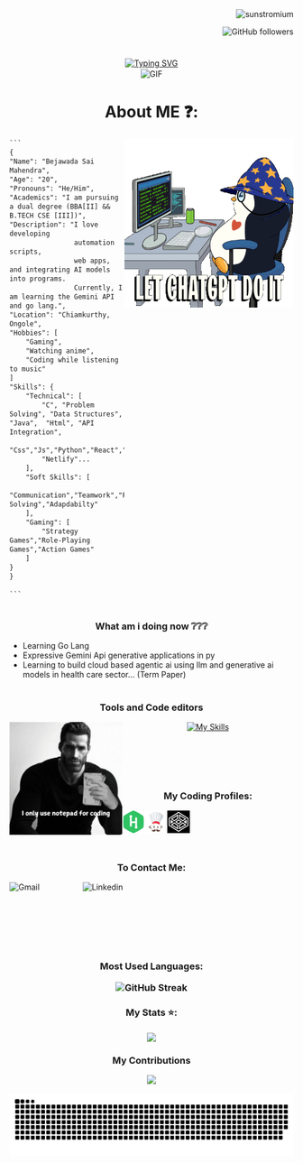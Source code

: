 <div style="text-align: center; margin: auto;">
    <div align="right"
<p align="left"> <img src="https://komarev.com/ghpvc/?username=saimahendra282&label=Profile%20views&color=0e75b6&style=flat" alt="sunstromium" /> </p>

![GitHub followers](https://img.shields.io/github/followers/saimahendra282?style=plastic&logo=appveyor&labelColor=ffffff&color=fedcba&cacheSeconds=3900)

#  
</div>
    <a href="https://git.io/typing-svg" style="display: flex; align-items: center; justify-content: center;">
        <img style="align-items:center;" src="https://readme-typing-svg.demolab.com?font=Fira+Code&pause=1000&color=0EF770&random=false&width=435&lines=నమస్కారం!;నా+పేరు+సాయి+మహేంద్ర+🤓;नमस्ते!;मेरा+नाम+साई+महेंद्र+है+🙃;Hello;I+am+Sai+Mahendra+%F0%9F%98%8E;こんにちは!;私の名前はサイ+・マヘンドラです+㊙" alt="Typing SVG" style="display: block; margin: auto;" />
    </a>
    
</div>


<div align="center">
<img hight="100" width="200" alt="GIF" align="center" src="https://media.tenor.com/hVRhFeDFW6oAAAAi/anime-wave.gif">
</div>


<h1 align='center'>About ME ❓:</h1>
<div style="align-items: right;">
    <img  alt="GIF" align='right' width = 300px hieght = 300px
         src="https://github.com/saimahendra282/saimahendra282/blob/eb4c369f56b748565de2551694eb283d1cffa56d/Assets/dumb-san.gif">
</div>
<div style=" align-items: left; test-align:left">

    ```
    {
    "Name": "Bejawada Sai Mahendra",
    "Age": "20",
    "Pronouns": "He/Him",
    "Academics": "I am pursuing a dual degree (BBA[II] && B.TECH CSE [III])",
    "Description": "I love developing
                    automation scripts,
                    web apps, and integrating AI models into programs.
                    Currently, I am learning the Gemini API and go lang.",
    "Location": "Chiamkurthy, Ongole",
    "Hobbies": [
        "Gaming",
        "Watching anime",
        "Coding while listening to music"
    ]
    "Skills": {
        "Technical": [
            "C", "Problem Solving", "Data Structures", "Java",  "Html", "API Integration",
            "Css","Js","Python","React","Mysql","Firebase","Nodejs","Postgres","MongoDb",
            "Netlify"...
        ],
        "Soft Skills": [
            "Communication","Teamwork","Problem Solving","Adapdabilty"
        ],
        "Gaming": [
            "Strategy Games","Role-Playing Games","Action Games"
        ]
    }
    }
 
    ```
#
<h3 align="center">What am i doing now ❔❔❔</h3>
<ul>
    <li>
        Learning Go Lang
    </li>
    <li>
       Expressive  Gemini Api generative applications in py
    </li>
    <li>
        Learning to build cloud based agentic ai using llm and generative ai models in health care sector... (Term Paper)
    </li>
    
</ul>
 
#  
<h3 align="center">Tools and Code editors </h3>
<div align="center">

    
  [![My Skills](https://skillicons.dev/icons?i=idea,arduino,firebase,github,gcp,vscode,postman,notion,codepen,figma,pycharm,eclipse&perline=5)](https://skillicons.dev)
<img align='left' height="200px" width="200px" src="https://github.com/saimahendra282/saimahendra282/blob/29053d5af566013a37a2c105a9f03609e3d9bb85/Assets/I%20only%20use%20notepad%20for%20coding.gif">

  </div>
  
</p>
</p>
</br>
</br>
</br>

#
<h3 align="center">My Coding Profiles:</h3>
<a href="https://www.hackerrank.com/profile/h2200030548">
<img align="left" alt=" Hackerrank" width="40" hight="20" src="https://raw.githubusercontent.com/saimahendra282/saimahendra282/90b3b1517edf404909783b61e862af0f032f419c/Assets/hackerrank.svg" />
</a><a href="https://www.codechef.com/users/sai_30548">
<img align="left" alt=" codechef" width="40" hight="20" src="https://raw.githubusercontent.com/saimahendra282/saimahendra282/6bd1be0f42410982a0d9e6bed2c811ce54d5ccb0/Assets/icons8-codechef.svg" />
</a><a href="https://codepen.io/saimahendra">
<img align="left" alt=" codepen" width="40" hight="20" src="https://github.com/saimahendra282/saimahendra282/blob/main/Assets/fincodepen.png" />
</a>
<br/><br/><br/>

#
<h3 align="center">To Contact Me:</h3>
<p>
<a href="bejawadasaimahendra@gmail.com">
 <img align="left" alt="Gmail" width="130" hight="100" src="https://github.com/Xx-Ashutosh-xX/Xx-Ashutosh-xX/blob/master/assets/icons/gmail.png" />
</a>
<a href="https://www.linkedin.com/in/bejawada-sai-mahendra-b18289212/">
  <img align="left" alt="Linkedin" width="150" hight="100" src="https://github.com/Xx-Ashutosh-xX/Xx-Ashutosh-xX/blob/master/assets/icons/linkedin.png" />
</br>
</br>
</br>
</a>
 </p>
 </br>
</br>
</br>
     <h3 align="center"  >Most Used Languages:</p>
<img src="https://github-readme-stats.vercel.app/api/top-langs/?username=saimahendra282&theme=tokyonight&show_icons=true&hide_border=false&layout=compact" alt="GitHub Streak" align="center" /></a>
<h3 align="center" >My Stats ⭐:</p>
<img align="center"  src="https://github-readme-stats.vercel.app/api?username=saimahendra282&theme=tokyonight&show_icons=true&hide_border=false&count_private=true"></a>
  </p>
<h3 align="center">  My Contributions  </h3>
<p align="center"> 
    <img src="https://github-readme-streak-stats.herokuapp.com/?user=saimahendra282&theme=tokyonight&hide_border=false">
</p>
<p align="center">
    
  <img  src="https://raw.githubusercontent.com/Elanza-48/Elanza-48/main/resources/img/github-contribution-grid-snake.svg"
    alt="my_snake-stats" />


